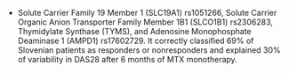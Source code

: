 * Solute Carrier Family 19 Member 1 (SLC19A1) rs1051266, Solute Carrier Organic Anion Transporter Family Member 1B1 (SLCO1B1) rs2306283, Thymidylate Synthase (TYMS), and Adenosine Monophosphate Deaminase 1 (AMPD1) rs17602729. It correctly classified 69% of Slovenian patients as responders or nonresponders and explained 30% of variability in DAS28 after 6 months of MTX monotherapy.

